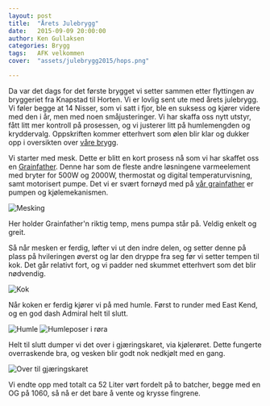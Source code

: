 ```yaml
---
layout: post
title:  "Årets Julebrygg"
date:   2015-09-09 20:00:00
author: Ken Gullaksen
categories: Brygg
tags:	AFK velkommen
cover:  "assets/julebrygg2015/hops.png"

---
```


Da var det dags for det første brygget vi setter sammen etter flyttingen av bryggeriet fra Knapstad til Horten.
Vi er lovlig sent ute med årets julebrygg. Vi føler begge at 14 Nisser, som vi satt i fjor, ble en suksess og kjører videre med den i år, men med noen småjusteringer. Vi har skaffa oss nytt utstyr, fått litt mer kontroll på prosessen, og vi justerer litt på humlemengden og kryddervalg. Oppskriften kommer etterhvert som ølen blir klar og dukker opp i oversikten over [våre brygg](/vaare_brygg/).

Vi starter med mesk. Dette er blitt en kort prosess nå som vi har skaffet oss en [Grainfather](http://www.grainfather.com/). Denne har som de fleste andre løsningene varmeelement med bryter for 500W og 2000W, thermostat og digital temperaturvisning, samt motorisert pumpe. Det vi er svært fornøyd med på [vår grainfather](http://www.grainfather.co.uk/#!online-store/c8k/!/Grainfather/p/47629809/category=12389140) er pumpen og kjølemekanismen.

<img src="{{ site.baseurl }}assets/julebrygg2015/mash.png" title="Mesking" class="profile">

Her holder Grainfather'n riktig temp, mens pumpa står på. Veldig enkelt og greit.

Så når mesken er ferdig, løfter vi ut den indre delen, og setter denne på plass på hvileringen øverst og lar den dryppe fra seg før vi setter tempen til kok. Det går relativt fort, og vi padder ned skummet etterhvert som det blir nødvendig.

<img src="{{ site.baseurl }}assets/julebrygg2015/boil.png" title="Kok" class="profile">

Når koken er ferdig kjører vi på med humle. Først to runder med East Kend, og en god dash Admiral helt til slutt.

<img src="{{ site.baseurl }}assets/julebrygg2015/hops.png" title="Humle" class="profile">
<img src="{{ site.baseurl }}assets/julebrygg2015/pitch.png" title="Humleposer i røra" class="profile">

Helt til slutt dumper vi det over i gjæringskaret, via kjølerøret. Dette fungerte overraskende bra, og vesken blir godt nok nedkjølt med en gang.

<img src="{{ site.baseurl }}assets/julebrygg2015/pour.png" title="Over til gjæringskaret" class="profile">

Vi endte opp med totalt ca 52 Liter vørt fordelt på to batcher, begge med en OG på 1060, så nå er det bare å vente og krysse fingrene.

